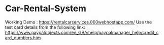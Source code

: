 # Car-Rental-System
Working Demo : https://rentalcarservices.000webhostapp.com/
Use the test card details from the following link: https://www.paypalobjects.com/en_GB/vhelp/paypalmanager_help/credit_card_numbers.htm
